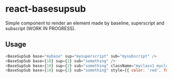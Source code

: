 # react-basesupsub

Simple component to render an element made by baseline, superscript and subscript (WORK IN PROGRESS).

## Usage

```js
<BaseSupSub base="mybase" sup="mysuperscript" sub="mysubscript" />
<BaseSupSub base={10} sup={2} sub="something" />
<BaseSupSub base={10} sup={2} sub="something" className="myclass1 myclass2" />
<BaseSupSub base={10} sup={2} sub="something" style={{ color: 'red', fontSize: '30px' }} />
```